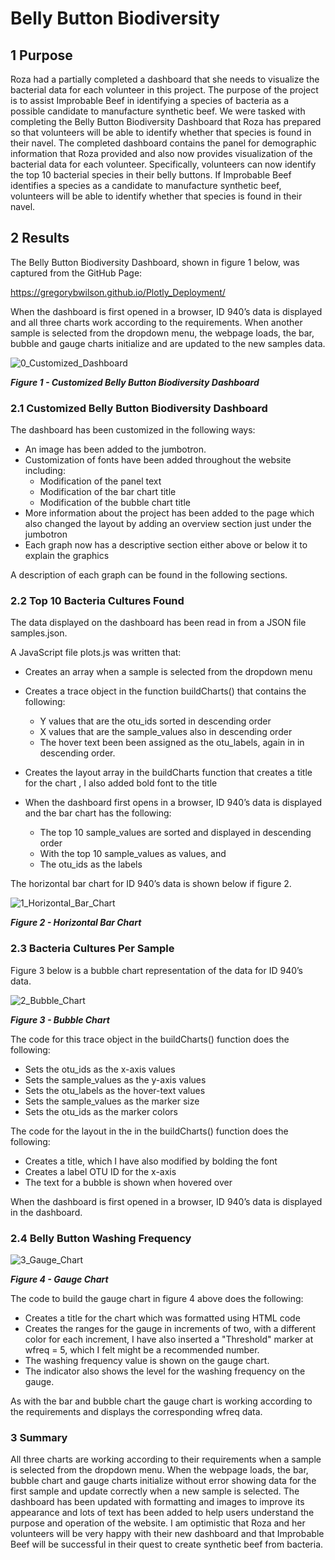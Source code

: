# Belly Button Biodiversity

## 1 Purpose

Roza had a partially completed a dashboard that she needs to visualize the bacterial data for each volunteer in this project. The purpose of the project is to assist Improbable Beef in identifying a species of bacteria as a possible candidate to manufacture synthetic beef.  We were tasked with completing the Belly Button Biodiversity Dashboard that Roza has prepared so that volunteers will be able to identify whether that species is found in their navel.  The  completed dashboard contains the panel for demographic information that Roza provided and also now provides visualization of the bacterial data for each volunteer. Specifically, volunteers can now identify the top 10 bacterial species in their belly buttons. If Improbable Beef identifies a species as a candidate to manufacture synthetic beef, volunteers will be able to identify whether that species is found in their navel.

## 2 Results

The Belly Button Biodiversity Dashboard, shown in figure 1 below, was captured from the GitHub Page:

https://gregorybwilson.github.io/Plotly_Deployment/

When the dashboard is first opened in a browser, ID 940’s data is displayed and all three charts work according to the requirements.  When another sample is selected from the dropdown menu, the webpage loads, the bar, bubble and gauge charts initialize and are updated to the new samples data.



![0_Customized_Dashboard](/Resources/0_Customized_Dashboard.png "Figure 1 - Customized Belly Button Biodiversity Dashboard")

***Figure 1 - Customized Belly Button Biodiversity Dashboard***

### 2.1 Customized Belly Button Biodiversity Dashboard

The dashboard has been customized in the following ways:
- An image has been added to the jumbotron. 
- Customization of fonts have been added throughout the website including:
  - Modification of the panel text
  - Modification of the bar chart title
  - Modification of the bubble chart title
- More information about the project has been added to the page which also changed the layout by adding an overview section just under the jumbotron
- Each graph now has a descriptive section either above or below it to explain the graphics

A description of each graph can be found in the following sections.

### 2.2 Top 10 Bacteria Cultures Found

The data displayed on the dashboard has been read in from a JSON file samples.json.  

A JavaScript file plots.js was written that:

-  Creates an array when a sample is selected from the dropdown menu

- Creates a trace object in the function buildCharts() that contains the following:

  - Y values that are the otu_ids sorted in descending order
  - X values that are the sample_values also in descending order
  - The hover text been been assigned as the otu_labels, again in in descending order.
- Creates the layout array in the buildCharts function that creates a title for the chart , I also added bold font to the title
- When the dashboard first opens in a browser, ID 940’s data is displayed and the bar chart has the following: 

  - The top 10 sample_values are sorted and displayed in descending order
  - With the top 10 sample_values as values, and
  - The otu_ids as the labels

The horizontal bar chart for ID 940’s data is shown below if figure 2.

![1_Horizontal_Bar_Chart](Resources/1_Horizontal_Bar_Chart.png "Figure 2 - Horizontal Bar Chart")

***Figure 2 - Horizontal Bar Chart***



### 2.3 Bacteria Cultures Per Sample

Figure 3 below is a bubble chart representation of the data for ID 940’s data.

![2_Bubble_Chart](Resources/2_Bubble_Chart.png "Figure 3 - Bubble Chart")

***Figure 3 - Bubble Chart***



The code for this trace object in the buildCharts() function does the following:

- Sets the otu_ids as the x-axis values
- Sets the sample_values as the y-axis values
- Sets the otu_labels as the hover-text values
- Sets the sample_values as the marker size
- Sets the otu_ids as the marker colors

The code for the layout in the in the buildCharts() function does the following:

- Creates a title, which I have also modified by bolding the font
- Creates a label OTU ID for the x-axis
- The text for a bubble is shown when hovered over

When the dashboard is first opened in a browser, ID 940’s data is displayed in the dashboard. 



### 2.4 Belly Button Washing Frequency

![3_Gauge_Chart](Resources/3_Gauge_Chart.png "Figure 4 - Gauge Chart")

***Figure 4 - Gauge Chart***



The code to build the gauge chart in figure 4 above does the following:

- Creates a title for the chart which was formatted using HTML code
- Creates the ranges for the gauge in increments of two, with a different color for each increment, I have also inserted a "Threshold" marker at wfreq = 5, which I felt might be a recommended number.
- The washing frequency value is shown on the gauge chart.
- The indicator also shows the level for the washing frequency on the gauge.

As with the bar and bubble chart the gauge chart is working according to the requirements and displays the corresponding wfreq data.

### 3 Summary

All three charts are working according to their requirements when a sample is selected from the dropdown menu.  When the webpage loads, the bar, bubble chart and gauge charts initialize without error showing data for the first sample and update correctly when a new sample is selected.  The dashboard has been updated with formatting and images to improve its appearance and lots of text has been added to help users understand the purpose and operation of the website. I am optimistic that Roza and her volunteers will be very happy with their new dashboard and that Improbable Beef will be successful in their quest to create synthetic beef from bacteria.
